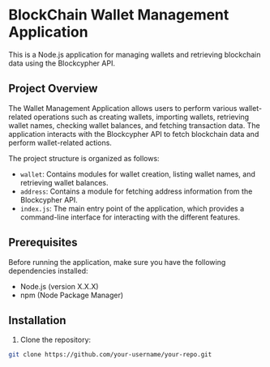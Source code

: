 # BlockChain Wallet Management Application

This is a Node.js application for managing wallets and retrieving blockchain data using the Blockcypher API.

## Project Overview

The Wallet Management Application allows users to perform various wallet-related operations such as creating wallets, importing wallets, retrieving wallet names, checking wallet balances, and fetching transaction data. The application interacts with the Blockcypher API to fetch blockchain data and perform wallet-related actions.

The project structure is organized as follows:
- `wallet`: Contains modules for wallet creation, listing wallet names, and retrieving wallet balances.
- `address`: Contains a module for fetching address information from the Blockcypher API.
- `index.js`: The main entry point of the application, which provides a command-line interface for interacting with the different features.

## Prerequisites

Before running the application, make sure you have the following dependencies installed:
- Node.js (version X.X.X)
- npm (Node Package Manager)

## Installation

1. Clone the repository:

```bash
git clone https://github.com/your-username/your-repo.git

